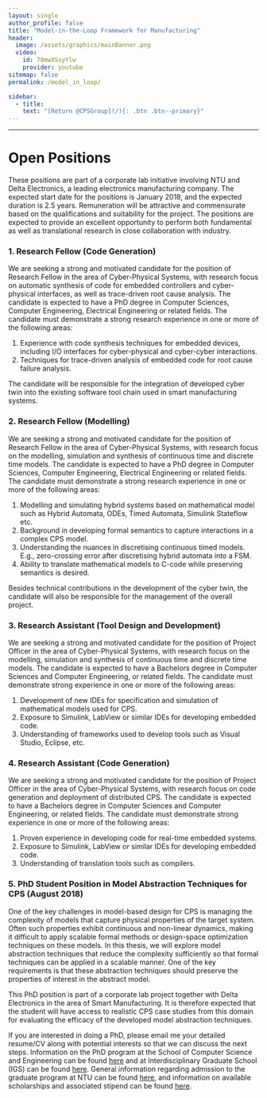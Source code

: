 ```yaml
---
layout: single
author_profile: false
title: "Model-in-the-Loop Framework for Manufacturing"
header:
  image: /assets/graphics/mainBanner.png
  video:
    id: 78mwXSsyYlw
    provider: youtube
sitemap: false
permalink: /model_in_loop/

sidebar:
  - title:
    text: "[Return @CPSGroup](/){: .btn .btn--primary}"
---
```


******

# Open Positions

These positions are part of a corporate lab initiative involving NTU and Delta Electronics, a leading electronics manufacturing company. The expected start date for the positions is January 2018, and the expected duration is 2.5 years. Remuneration will be attractive and commensurate based on the qualifications and suitability for the project. The positions are expected to provide an excellent opportunity to perform both fundamental as well as translational research in close collaboration with industry.

### 1. Research Fellow (Code Generation)

We are seeking a strong and motivated candidate for the position of Research Fellow in the area of Cyber-Physical Systems, with research focus on automatic synthesis of code for embedded controllers and cyber-physical interfaces, as well as trace-driven root cause analysis. The candidate is expected to have a PhD degree in Computer Sciences, Computer Engineering, Electrical Engineering or related fields. The candidate must demonstrate a strong research experience in one or more of the following areas:
<ol>
<li>Experience with code synthesis techniques for embedded devices, including I/O interfaces for cyber-physical and cyber-cyber interactions.</li>
<li>Techniques for trace-driven analysis of embedded code for root cause failure analysis.</li>
</ol>

The candidate will be responsible for the integration of developed cyber twin into the existing software tool chain used in smart manufacturing systems.

### 2. Research Fellow (Modelling)

We are seeking a strong and motivated candidate for the position of Research Fellow in the area of Cyber-Physical Systems, with research focus on the modelling, simulation and synthesis of continuous time and discrete time models. The candidate is expected to have a PhD degree in Computer Sciences, Computer Engineering, Electrical Engineering or related fields. The candidate must demonstrate a strong research experience in one or more of the following areas:

<ol>
<li>Modelling and simulating hybrid systems based on mathematical model such as Hybrid Automata, ODEs, Timed Automata, Simulink Stateflow etc.</li>
<li>Background in developing formal semantics to capture interactions in a complex CPS model.</li>
<li>Understanding the nuances in discretising continuous timed models. E.g., zero-crossing error after discretising hybrid automata into a FSM.</li>
<li>Ability to translate mathematical models to C-code while preserving semantics is desired.</li>
</ol>

Besides technical contributions in the development of the cyber twin, the candidate will also be responsible for the management of the overall project. 

### 3. Research Assistant (Tool Design and Development)

We are seeking a strong and motivated candidate for the position of Project Officer in the area of Cyber-Physical Systems, with research focus on the modelling, simulation and synthesis of continuous time and discrete time models. The candidate is expected to have a Bachelors degree in Computer Sciences and Computer Engineering, or related fields. The candidate must demonstrate strong experience in one or more of the following areas:

<ol>
<li>Development of new IDEs for specification and simulation of mathematical models used for CPS.</li>
<li>Exposure to Simulink, LabView or similar IDEs for developing embedded code.</li>
<li>Understanding of frameworks used to develop tools such as Visual Studio, Eclipse, etc.</li>
</ol>


### 4. Research Assistant (Code Generation)

We are seeking a strong and motivated candidate for the position of Project Officer in the area of Cyber-Physical Systems, with research focus on code generation and deployment of distributed CPS. The candidate is expected to have a Bachelors degree in Computer Sciences and Computer Engineering, or related fields. The candidate must demonstrate strong experience in one or more of the following areas:

<ol>
<li>Proven experience in developing code for real-time embedded systems.</li>
<li>Exposure to Simulink, LabView or similar IDEs for developing embedded code.</li>
<li>Understanding of translation tools such as compilers.</li>
</ol>

### 5. PhD Student Position in Model Abstraction Techniques for CPS (August 2018)

One of the key challenges in model-based design for CPS is managing the complexity of models that capture physical properties of the target system. Often such properties exhibit continuous and non-linear dynamics, making it difficult to apply scalable formal methods or design-space optimization techniques on these models. In this thesis, we will explore model abstraction techniques that reduce the complexity sufficiently so that formal techniques can be applied in a scalable manner. One of the key requirements is that these abstraction techniques should preserve the properties of interest in the abstract model.

This PhD position is part of a corporate lab project together with Delta Electronics in the area of Smart Manufacturing. It is therefore expected that the student will have access to realistic CPS case studies from this domain for evaluating the efficacy of the developed model abstraction techniques. 

If you are interested in doing a PhD, please email me your detailed resume/CV along with potential interests so that we can discuss the next steps. Information on the PhD program at the School of Computer Science and Engineering can be found <a href="http://scse.ntu.edu.sg/ProspectiveStudents/Graduate/Pages/DoctorofPhilosophy%28PhD%29MasterofEngineering%28MEng%29.aspx">here</a> and at Interdisciplinary Graduate School (IGS) can be found <a href="http://igs.ntu.edu.sg/Programmes/Prospective%20Students/Pages/Programme-Highlights.aspx">here</a>. General information regarding admission to the graduate program at NTU can be found <a href="http://admissions.ntu.edu.sg/graduate/R-Programs/Pages/default.aspx">here</a>, and information on available scholarships and associated stipend can be found <a href="http://admissions.ntu.edu.sg/graduate/scholarships/Pages/default.aspx">here</a>.
